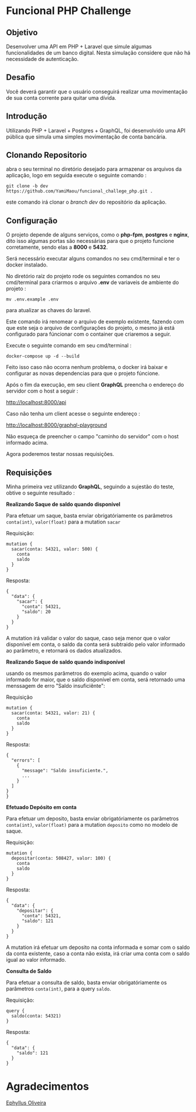 # Funcional PHP Challenge

## Objetivo
Desenvolver uma API em PHP + Laravel que simule algumas funcionalidades de um banco digital.
Nesta simulação considere que não há necessidade de autenticação.

## Desafio
Você deverá garantir que o usuário conseguirá realizar uma movimentação de sua conta corrente para quitar uma dívida.

## Introdução 

Utilizando PHP + Laravel + Postgres + GraphQL, foi desenvolvido uma API pública que simula uma simples movimentação de conta bancária.

## Clonando Repositorio
abra o seu terminal no diretório desejado para armazenar os arquivos da aplicação, logo em seguida execute o seguinte comando :

```git clone -b dev https://github.com/YamiMaou/funcional_challege_php.git . ```

este comando irá clonar o *branch* *dev* do repositório da aplicação.

## Configuração

O projeto depende de alguns serviços, como o **php-fpm**, **postgres** e **nginx**, dito isso algumas portas são necessárias para que o projeto funcione corretamente, sendo elas a **8000** e **5432**.

Será necessário executar alguns comandos no seu cmd/terminal e ter o docker instalado.

No diretório raíz do projeto rode os seguintes comandos no seu cmd/terminal para criarmos o arquivo **.env** de variaveis de ambiente do projeto : 

``` mv .env.example .env ``` 

para atualizar as chaves do laravel.

Este comando irá renomear o arquivo de exemplo existente, fazendo com que este seja o arquivo de configurações do projeto,
o mesmo já está configurado para fúncionar com o container que criaremos a seguir.

Execute o seguinte comando em seu cmd/terminal :

``` docker-compose up -d --build ```

Feito isso caso não ocorra nenhum problema, o docker irá baixar e configurar as novas dependencias para que o projeto fúncione.

Após o fim da execução, em seu client **GraphQL** preencha o endereço do servidor com o host a seguir : 

[http://localhost:8000/api](http://localhost:8000/api)

Caso não tenha um client acesse o seguinte endereço :

[http://localhost:8000/graphql-playground](http://localhost:8000/graphql-playground)

Não esqueça de preencher o campo "caminho do servidor" com o host informado acima.


Agora poderemos testar nossas requisições.

## Requisições

Minha primeira vez utilizando **GraphQL**, seguindo a sujestão do teste, obtive o seguinte resultado :

**Realizando Saque de saldo quando disponível**

Para efetuar um saque, basta enviar obrigatóriamente os parâmetros ```conta(int)```, ```valor(float)``` para a mutation ```sacar```

Requisição:
```
mutation {
  sacar(conta: 54321, valor: 500) {
    conta
    saldo
  }
}
```

Resposta:

```
{
  "data": {
    "sacar": {
      "conta": 54321,
      "saldo": 20
    }
  }
}
```
A mutation irá validar o valor do saque, caso seja menor que o valor disponível em conta, o saldo da conta será subtraido pelo valor informado ao parâmetro, e retornará os dados atualizados.

**Realizando Saque de saldo quando indisponível**

usando os mesmos parâmetros do exemplo acima, quando o valor informado for maior, que o saldo disponível em conta, será retornado uma menssagem de erro "Saldo insuficiênte":

Requisição

```
mutation {
  sacar(conta: 54321, valor: 21) {
    conta
    saldo
  }
}
```
Resposta:
 
```
{
  "errors": [
    {
      "message": "Saldo insuficiente.",
      ...
    }
  ]
}
}
```

**Efetuado Depósito em conta**

Para efetuar um deposito, basta enviar obrigatóriamente os parâmetros ```conta(int)```, ```valor(float)``` para a mutation ```deposito``` como no modelo de saque.

Requisição:

```
mutation {
  depositar(conta: 508427, valor: 100) {
    conta
    saldo
  }
}
```

Resposta:

```
{
  "data": {
    "depositar": {
      "conta": 54321,
      "saldo": 121
    }
  }
}
```
A mutation irá efetuar um deposito na conta informada e somar com o saldo da conta existente, caso a conta não exista, irá criar uma conta com o saldo igual ao valor informado.

**Consulta de Saldo**

Para efetuar a consulta de saldo, basta enviar obrigatóriamente os parâmetros ```conta(int)```, para a query ```saldo```.

Requisição:

```
query {
  saldo(conta: 54321)
}
```

Resposta:

```
{
  "data": {
    "saldo": 121
  }
}
```

# Agradecimentos

[Ephyllus Oliveira](mailto:ephyllus2@gmail.com)
